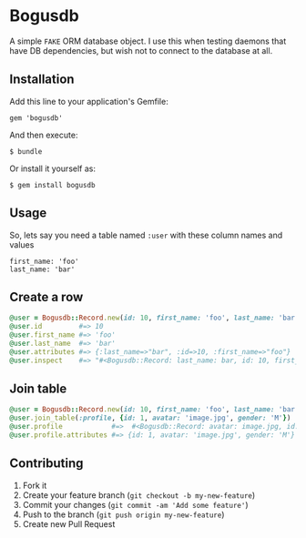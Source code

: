 # Bogusdb

A simple `FAKE` ORM database object.
I use this when testing daemons that have DB dependencies, 
but wish not to connect to the database at all.

## Installation

Add this line to your application's Gemfile:

    gem 'bogusdb'

And then execute:

    $ bundle

Or install it yourself as:

    $ gem install bogusdb

## Usage

So, lets say you need a table named `:user` with these column names and values
```
first_name: 'foo'
last_name: 'bar'
```

## Create a row 
```ruby
@user = Bogusdb::Record.new(id: 10, first_name: 'foo', last_name: 'bar')
@user.id         #=> 10
@user.first_name #=> 'foo'
@user.last_name  #=> 'bar'
@user.attributes #=> {:last_name=>"bar", :id=>10, :first_name=>"foo"}
@user.inspect    #=> "#<Bogusdb::Record: last_name: bar, id: 10, first_name: foo"
```
## Join table
```ruby
@user = Bogusdb::Record.new(id: 10, first_name: 'foo', last_name: 'bar')
@user.join_table(:profile, {id: 1, avatar: 'image.jpg', gender: 'M'})
@user.profile            #=>  #<Bogusdb::Record: avatar: image.jpg, id: 1, gender: m
@user.profile.attributes #=> {id: 1, avatar: 'image.jpg', gender: 'M'}
```

## Contributing

1. Fork it
2. Create your feature branch (`git checkout -b my-new-feature`)
3. Commit your changes (`git commit -am 'Add some feature'`)
4. Push to the branch (`git push origin my-new-feature`)
5. Create new Pull Request
